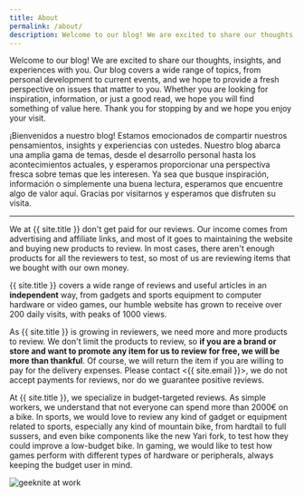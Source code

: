 ```yaml
---
title: About
permalink: /about/
description: Welcome to our blog! We are excited to share our thoughts, insights, and experiences with you
---
```


Welcome to our blog! We are excited to share our thoughts, insights, and experiences with you. Our blog covers a wide range of topics, from personal development to current events, and we hope to provide a fresh perspective on issues that matter to you. Whether you are looking for inspiration, information, or just a good read, we hope you will find something of value here. Thank you for stopping by and we hope you enjoy your visit.

¡Bienvenidos a nuestro blog! Estamos emocionados de compartir nuestros pensamientos, insights y experiencias con ustedes. Nuestro blog abarca una amplia gama de temas, desde el desarrollo personal hasta los acontecimientos actuales, y esperamos proporcionar una perspectiva fresca sobre temas que les interesen. Ya sea que busque inspiración, información o simplemente una buena lectura, esperamos que encuentre algo de valor aquí. Gracias por visitarnos y esperamos que disfruten su visita.

------------

We at {{ site.title }} don't get paid for our reviews. Our income comes from advertising and affiliate links, and most of it goes to maintaining the website and buying new products to review. In most cases, there aren't enough products for all the reviewers to test, so most of us are reviewing items that we bought with our own money.

{{ site.title }} covers a wide range of reviews and useful articles in an **independent** way, from gadgets and sports equipment to computer hardware or video games, our humble website has grown to receive over 200 daily visits, with peaks of 1000 views.

As {{ site.title }} is growing in reviewers, we need more and more products to review. We don't limit the products to review, so **if you are a brand or store and want to promote any item for us to review for free, we will be more than thankful**. Of course, we will return the item if you are willing to pay for the delivery expenses. Please contact <{{ site.email }}>, we do not accept payments for reviews, nor do we guarantee positive reviews.

At {{ site.title }}, we specialize in budget-targeted reviews. As simple workers, we understand that not everyone can spend more than 2000€ on a bike. In sports, we would love to review any kind of gadget or equipment related to sports, especially any kind of mountain bike, from hardtail to full sussers, and even bike components like the new Yari fork, to test how they could improve a low-budget bike. In gaming, we would like to test how games perform with different types of hardware or peripherals, always keeping the budget user in mind.

![geeknite at work](https://i.imgur.com/5LmLmzwm.jpg)